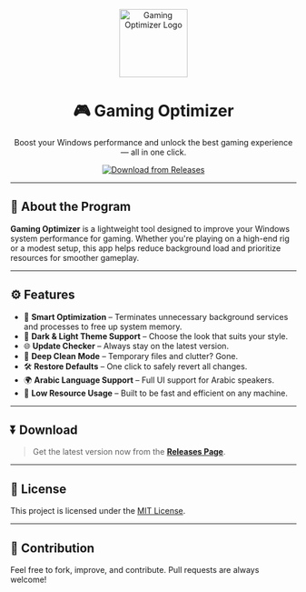<p align="center">
  <img src="https://github.com/user-attachments/assets/529336da-d7ad-4d9d-9aad-79b976081895" width="120" alt="Gaming Optimizer Logo"/>
</p>

<h1 align="center">🎮 Gaming Optimizer</h1>

<p align="center">
  Boost your Windows performance and unlock the best gaming experience — all in one click.
</p>

<p align="center">
  <a href="https://github.com/Val-Zir0/Gaming-Optimizer/releases">
    <img src="https://img.shields.io/badge/Download-Releases-blue?style=for-the-badge&logo=github" alt="Download from Releases"/>
  </a>
</p>

---

## 🚀 About the Program

**Gaming Optimizer** is a lightweight tool designed to improve your Windows system performance for gaming. Whether you're playing on a high-end rig or a modest setup, this app helps reduce background load and prioritize resources for smoother gameplay.

---

## ⚙️ Features

- 🧠 **Smart Optimization** – Terminates unnecessary background services and processes to free up system memory.
- 🌙 **Dark & Light Theme Support** – Choose the look that suits your style.
- 🌐 **Update Checker** – Always stay on the latest version.
- 🧽 **Deep Clean Mode** – Temporary files and clutter? Gone.
- 🛠️ **Restore Defaults** – One click to safely revert all changes.
- 🌍 **Arabic Language Support** – Full UI support for Arabic speakers.
- 🔋 **Low Resource Usage** – Built to be fast and efficient on any machine.

---

## ⏬ Download

> Get the latest version now from the [**Releases Page**](https://github.com/Val-Zir0/Gaming-Optimizer/releases).

---

## 📜 License

This project is licensed under the [MIT License](LICENSE).

---

## 🙌 Contribution

Feel free to fork, improve, and contribute. Pull requests are always welcome!

